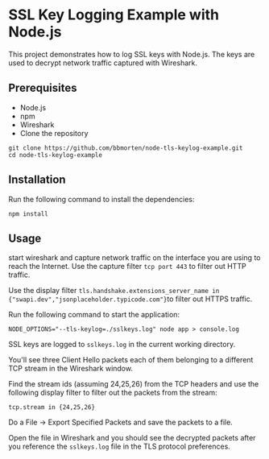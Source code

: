 # SSL Key Logging Example with Node.js

This project demonstrates how to log SSL keys with Node.js. The keys are used to decrypt network traffic captured with Wireshark.

## Prerequisites

- Node.js
- npm
- Wireshark
- Clone the repository

```shell
git clone https://github.com/bbmorten/node-tls-keylog-example.git
cd node-tls-keylog-example
```

## Installation

Run the following command to install the dependencies:

```shell
npm install
```

## Usage

start wireshark and capture network traffic on the interface you are using to reach the Internet. Use the capture filter `tcp port 443` to filter out HTTP traffic.

Use the display filter `tls.handshake.extensions_server_name in {"swapi.dev","jsonplaceholder.typicode.com"}`to filter out HTTPS traffic.



Run the following command to start the application:

```shell
NODE_OPTIONS="--tls-keylog=./sslkeys.log" node app > console.log
```

SSL keys are logged to `sslkeys.log` in the current working directory.

You'll see three Client Hello packets each of them belonging to a different TCP stream in the Wireshark window. 

Find the stream ids (assuming 24,25,26) from the TCP headers and use the following display filter to filter out the packets from the stream:

`tcp.stream in {24,25,26}`

Do a File -> Export Specified Packets and save the packets to a file.

Open the file in Wireshark and you should see the decrypted packets after you reference the `sslkeys.log` file in the TLS protocol preferences.
